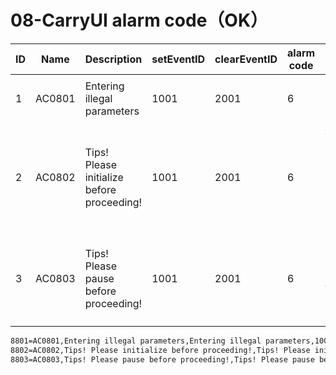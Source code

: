 # 08-CarryUI alarm code（OK）

| ID   | Name   | Description                                | setEventID | clearEventID | alarm code | Text                     |
| ---- | ------ | ------------------------------------------ | ---------- | ------------ | ---------- | ------------------------ |
| 1    | AC0801 | Entering illegal parameters                | 1001       | 2001         | 6          | 输入非法参数             |
| 2    | AC0802 | Tips! Please initialize before proceeding! | 1001       | 2001         | 6          | 提示！请初始化后在操作！ |
| 3    | AC0803 | Tips! Please pause before proceeding!      | 1001       | 2001         | 6          | 提示！请暂停后在操作！   |



```sh
8801=AC0801,Entering illegal parameters,Entering illegal parameters,1001,2001,6,
8802=AC0802,Tips! Please initialize before proceeding!,Tips! Please initialize before proceeding!,1001,2001,6,
8803=AC0803,Tips! Please pause before proceeding!,Tips! Please pause before proceeding!,1001,2001,6,

```